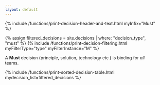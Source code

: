 ```yaml
---
layout: default
---
```


{% include /functions/print-decision-header-and-text.html myInfix="Must" %}

{% assign filtered_decisions = site.decisions | where: "decision_type", "must" %}
{% include /functions/print-decision-filtering.html myFilterType="type" myFilterInstance="M" %}

<p>A <b>Must</b> decision (principle, solution, technology etc.) is binding for <i>all</i> teams.</p>

{% include /functions/print-sorted-decision-table.html mydecision_list=filtered_decisions %}

